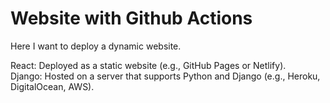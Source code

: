 # Website with Github Actions

Here I want to deploy a dynamic website.

React: Deployed as a static website (e.g., GitHub Pages or Netlify).  
Django: Hosted on a server that supports Python and Django (e.g., Heroku, DigitalOcean, AWS).  